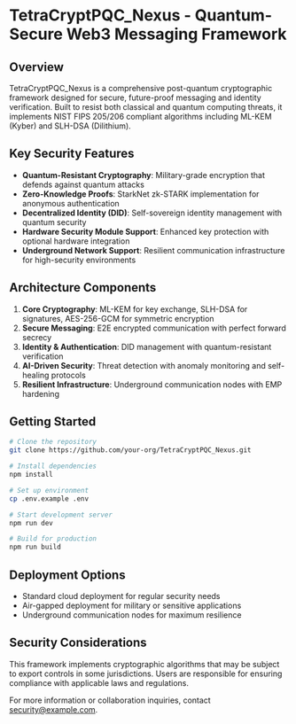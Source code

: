 
# TetraCryptPQC_Nexus - Quantum-Secure Web3 Messaging Framework

## Overview

TetraCryptPQC_Nexus is a comprehensive post-quantum cryptographic framework designed for secure, future-proof messaging and identity verification. Built to resist both classical and quantum computing threats, it implements NIST FIPS 205/206 compliant algorithms including ML-KEM (Kyber) and SLH-DSA (Dilithium).

## Key Security Features

- **Quantum-Resistant Cryptography**: Military-grade encryption that defends against quantum attacks
- **Zero-Knowledge Proofs**: StarkNet zk-STARK implementation for anonymous authentication
- **Decentralized Identity (DID)**: Self-sovereign identity management with quantum security
- **Hardware Security Module Support**: Enhanced key protection with optional hardware integration
- **Underground Network Support**: Resilient communication infrastructure for high-security environments

## Architecture Components

1. **Core Cryptography**: ML-KEM for key exchange, SLH-DSA for signatures, AES-256-GCM for symmetric encryption
2. **Secure Messaging**: E2E encrypted communication with perfect forward secrecy
3. **Identity & Authentication**: DID management with quantum-resistant verification
4. **AI-Driven Security**: Threat detection with anomaly monitoring and self-healing protocols
5. **Resilient Infrastructure**: Underground communication nodes with EMP hardening

## Getting Started

```bash
# Clone the repository
git clone https://github.com/your-org/TetraCryptPQC_Nexus.git

# Install dependencies
npm install

# Set up environment
cp .env.example .env

# Start development server
npm run dev

# Build for production
npm run build
```

## Deployment Options

- Standard cloud deployment for regular security needs
- Air-gapped deployment for military or sensitive applications
- Underground communication nodes for maximum resilience

## Security Considerations

This framework implements cryptographic algorithms that may be subject to export controls in some jurisdictions. Users are responsible for ensuring compliance with applicable laws and regulations.

For more information or collaboration inquiries, contact security@example.com.
